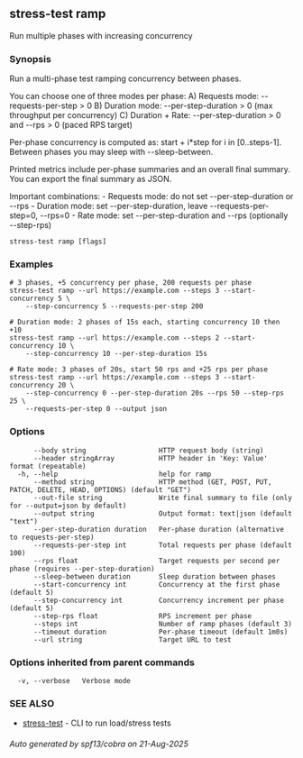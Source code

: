 ## stress-test ramp

Run multiple phases with increasing concurrency

### Synopsis

Run a multi-phase test ramping concurrency between phases.

You can choose one of three modes per phase:
	A) Requests mode:      --requests-per-step > 0
	B) Duration mode:      --per-step-duration > 0 (max throughput per concurrency)
	C) Duration + Rate:    --per-step-duration > 0 and --rps > 0 (paced RPS target)

Per-phase concurrency is computed as: start + i*step for i in [0..steps-1].
Between phases you may sleep with --sleep-between.

Printed metrics include per-phase summaries and an overall final summary.
You can export the final summary as JSON.

Important combinations:
	- Requests mode: do not set --per-step-duration or --rps
	- Duration mode: set --per-step-duration, leave --requests-per-step=0, --rps=0
	- Rate mode:     set --per-step-duration and --rps (optionally --step-rps)

```
stress-test ramp [flags]
```

### Examples

```
# 3 phases, +5 concurrency per phase, 200 requests per phase
stress-test ramp --url https://example.com --steps 3 --start-concurrency 5 \
	--step-concurrency 5 --requests-per-step 200

# Duration mode: 2 phases of 15s each, starting concurrency 10 then +10
stress-test ramp --url https://example.com --steps 2 --start-concurrency 10 \
	--step-concurrency 10 --per-step-duration 15s

# Rate mode: 3 phases of 20s, start 50 rps and +25 rps per phase
stress-test ramp --url https://example.com --steps 3 --start-concurrency 20 \
	--step-concurrency 0 --per-step-duration 20s --rps 50 --step-rps 25 \
	--requests-per-step 0 --output json
```

### Options

```
      --body string                  HTTP request body (string)
      --header stringArray           HTTP header in 'Key: Value' format (repeatable)
  -h, --help                         help for ramp
      --method string                HTTP method (GET, POST, PUT, PATCH, DELETE, HEAD, OPTIONS) (default "GET")
      --out-file string              Write final summary to file (only for --output=json by default)
      --output string                Output format: text|json (default "text")
      --per-step-duration duration   Per-phase duration (alternative to requests-per-step)
      --requests-per-step int        Total requests per phase (default 100)
      --rps float                    Target requests per second per phase (requires --per-step-duration)
      --sleep-between duration       Sleep duration between phases
      --start-concurrency int        Concurrency at the first phase (default 5)
      --step-concurrency int         Concurrency increment per phase (default 5)
      --step-rps float               RPS increment per phase
      --steps int                    Number of ramp phases (default 3)
      --timeout duration             Per-phase timeout (default 1m0s)
      --url string                   Target URL to test
```

### Options inherited from parent commands

```
  -v, --verbose   Verbose mode
```

### SEE ALSO

* [stress-test](stress-test.md)	 - CLI to run load/stress tests

###### Auto generated by spf13/cobra on 21-Aug-2025
